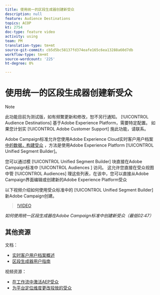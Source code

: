 ```yaml
---
title: 使用统一的区段生成器创建新受众
description: null
feature: Audience Destinations
topics: ACOP
kt: 2754
doc-type: feature video
activity: using
team: PM
translation-type: tm+mt
source-git-commit: cb5d5bc58137fd374eafe165c6ea13288a60d7db
workflow-type: tm+mt
source-wordcount: '225'
ht-degree: 0%

---
```



# 使用统一的区段生成器创建新受众

>[!NOTE]
>
>此功能目前为测试版，如有频繁更新和修改，恕不另行通知。 [!UICONTROL Audience Destinations] 基于Adobe Experience Platform，需要特定配置。
>如果您计划实 [!UICONTROL Adobe Customer Support] 施此功能，请联系。

Adobe Campaign标准允许您使用Adobe Experience Cloud实时客户用户档案 [中的数据，构建受众](https://docs.adobe.com/content/help/en/platform-learn/tutorials/profiles/understanding-the-real-time-customer-profile.html) ，方法是使用Adobe Experience Platform [!UICONTROL Unified Segment Builder]。

您可以通过模 [!UICONTROL Unified Segment Builder] 块直接在Adobe Campaign标准中 [!UICONTROL Audiences ] 访问。 这允许您直接在受众视图中管 [!UICONTROL Audiences] 理这些列表，在该中，您可以直接从Adobe Campaign界面编辑或创建新的Adobe Experience Platform受众

以下视频介绍如何使用受众标准中的 [!UICONTROL Unified Segment Builder] 新Adobe Campaign创建。

>[!VIDEO](https://video.tv.adobe.com/v/27638?quality=12)

*如何使用统一区段生成器在Adobe Campaign标准中创建新受众（最低02:47）*

## 其他资源

文档：

* [实时客户用户档案概述](https://www.adobe.io/apis/experienceplatform/home/profile-identity-segmentation/profile-identity-segmentation-services.html#!api-specification/markdown/narrative/technical_overview/unified_profile_architectural_overview/unified_profile_architectural_overview.md)
* [区段生成器用户指南](https://www.adobe.io/apis/experienceplatform/home/profile-identity-segmentation/profile-identity-segmentation-services.html#!api-specification/markdown/narrative/technical_overview/segmentation/segment-builder-guide.md)

视频资源：

* [在工作流中激活AEP受众](/help/profiles-and-audiences/audience-destinations/activating-aep-audiences.md)
* [为平台定位维度更改投放的受众](/help/profiles-and-audiences/audience-destinations/changing-targeting-dimension.md)
